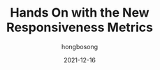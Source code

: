 ---
author: hongbosong
date: 2021-12-16
permalink: false
publisher: perfplanet
tags:
  - performance
  - responsive-design
  - metrics
target_url: https://calendar.perfplanet.com/2021/hands-on-with-the-new-responsiveness-metrics/
title: Hands On with the New Responsiveness Metrics
---